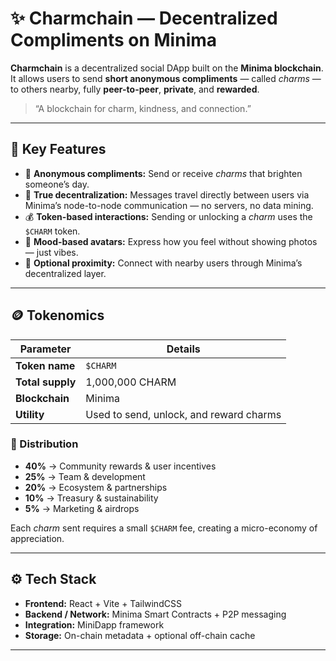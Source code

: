 # ✨ Charmchain — Decentralized Compliments on Minima  

**Charmchain** is a decentralized social DApp built on the **Minima blockchain**.  
It allows users to send **short anonymous compliments** — called *charms* — to others nearby, fully **peer-to-peer**, **private**, and **rewarded**.  

> “A blockchain for charm, kindness, and connection.”  

---

## 💫 Key Features

- 💌 **Anonymous compliments:** Send or receive *charms* that brighten someone’s day.  
- 🔐 **True decentralization:** Messages travel directly between users via Minima’s node-to-node communication — no servers, no data mining.  
- 💰 **Token-based interactions:** Sending or unlocking a *charm* uses the `$CHARM` token.  
- 🎨 **Mood-based avatars:** Express how you feel without showing photos — just vibes.  
- 📍 **Optional proximity:** Connect with nearby users through Minima’s decentralized layer.  

---

## 🪙 Tokenomics

| Parameter | Details |
|------------|----------|
| **Token name** | `$CHARM` |
| **Total supply** | 1,000,000 CHARM |
| **Blockchain** | Minima |
| **Utility** | Used to send, unlock, and reward charms |

### 💎 Distribution
- **40%** → Community rewards & user incentives  
- **25%** → Team & development  
- **20%** → Ecosystem & partnerships  
- **10%** → Treasury & sustainability  
- **5%** → Marketing & airdrops  

Each *charm* sent requires a small `$CHARM` fee, creating a micro-economy of appreciation.

---

## ⚙️ Tech Stack

- **Frontend:** React + Vite + TailwindCSS  
- **Backend / Network:** Minima Smart Contracts + P2P messaging  
- **Integration:** MiniDapp framework  
- **Storage:** On-chain metadata + optional off-chain cache  

---

